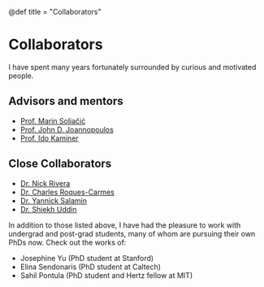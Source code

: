 @def title = "Collaborators"

# Collaborators

<!-- \toc -->

I have spent many years fortunately surrounded by curious and motivated people.

## Advisors and mentors

- [Prof. Marin Soljačić](https://www.rle.mit.edu/marin/)
- [Prof. John D. Joannopoulos](https://physics.mit.edu/faculty/john-joannopoulos/)
- [Prof. Ido Kaminer](https://kaminer.technion.ac.il/)

## Close Collaborators

- [Dr. Nick Rivera](https://scholar.harvard.edu/nrivera/about)
- [Dr. Charles Roques-Carmes](http://www.roques-carmes.com/)
- [Dr. Yannick Salamin](https://scholar.google.ch/citations?user=d8sraYgsli0C&)
- [Dr. Shiekh Uddin](https://shiekh-uddin.github.io/)

In addition to those listed above, I have had the pleasure to work with undergrad and post-grad students, many of whom are pursuing their own PhDs now. Check out the works of:

- Josephine Yu (PhD student at Stanford)
- Elina Sendonaris (PhD student at Caltech)
- Sahil Pontula (PhD student and Hertz fellow at MIT)
